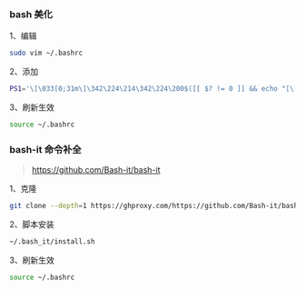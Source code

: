 ### bash 美化 

1、编辑

```sh
sudo vim ~/.bashrc
```

2、添加

```sh
PS1='\[\033[0;31m\]\342\224\214\342\224\200$([[ $? != 0 ]] && echo "[\[\033[0;31m\]\342\234\227\[\033[0;37m\]]\342\224\200")[\[\033[0;39m\]\u\[\033[01;33m\]@\[\033[01;96m\]\h\[\033[0;31m\]]\342\224\200[\[\033[0;32m\]\w\[\033[0;31m\]]\n\[\033[0;31m\]\342\224\224\342\224\200\342\224\200\342\225\274 \[\033[0m\]\[\e[01;33m\]\$\[\e[0m\]'
```

3、刷新生效

```sh
source ~/.bashrc
```

### bash-it 命令补全

> https://github.com/Bash-it/bash-it

1、克隆

```sh
git clone --depth=1 https://ghproxy.com/https://github.com/Bash-it/bash-it.git ~/.bash_it
```

2、脚本安装

```sh
~/.bash_it/install.sh
```

3、刷新生效

```sh
source ~/.bashrc
```

